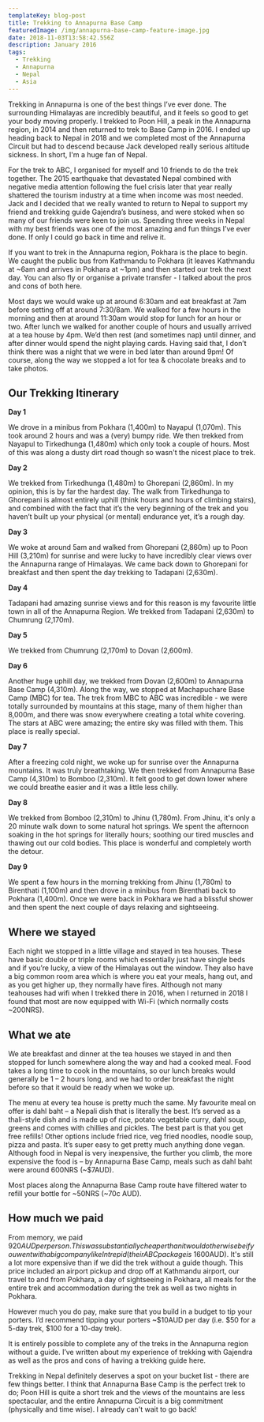 ```yaml
---
templateKey: blog-post
title: Trekking to Annapurna Base Camp
featuredImage: /img/annapurna-base-camp-feature-image.jpg
date: 2018-11-03T13:58:42.556Z
description: January 2016
tags:
  - Trekking
  - Annapurna
  - Nepal
  - Asia
---
```

Trekking in Annapurna is one of the best things I’ve ever done. The surrounding Himalayas are incredibly beautiful, and it feels so good to get your body moving properly. I trekked to Poon Hill, a peak in the Annapurna region, in 2014 and then returned to trek to Base Camp in 2016. I ended up heading back to Nepal in 2018 and we completed most of the Annapurna Circuit but had to descend because Jack developed really serious altitude sickness. In short, I'm a huge fan of Nepal.

For the trek to ABC, I organised for myself and 10 friends to do the trek together. The 2015 earthquake that devastated Nepal combined with negative media attention following the fuel crisis later that year really shattered the tourism industry at a time when income was most needed. Jack and I decided that we really wanted to return to Nepal to support my friend and trekking guide Gajendra’s business, and were stoked when so many of our friends were keen to join us. Spending three weeks in Nepal with my best friends was one of the most amazing and fun things I’ve ever done. If only I could go back in time and relive it.

If you want to trek in the Annapurna region, Pokhara is the place to begin. We caught the public bus from Kathmandu to Pokhara (it leaves Kathmandu at \~6am and arrives in Pokhara at \~1pm) and then started our trek the next day. You can also fly or organise a private transfer - I talked about the pros and cons of both here.

Most days we would wake up at around 6:30am and eat breakfast at 7am before setting off at around 7:30/8am. We walked for a few hours in the morning and then at around 11:30am would stop for lunch for an hour or two. After lunch we walked for another couple of hours and usually arrived at a tea house by 4pm. We’d then rest (and sometimes nap) until dinner, and after dinner would spend the night playing cards. Having said that, I don’t think there was a night that we were in bed later than around 9pm! Of course, along the way we stopped a lot for tea & chocolate breaks and to take photos. 

## Our Trekking Itinerary

**Day 1**

We drove in a minibus from Pokhara (1,400m) to Nayapul (1,070m). This took around 2 hours and was a (very) bumpy ride. We then trekked from Nayapul to Tirkedhunga (1,480m) which only took a couple of hours. Most of this was along a dusty dirt road though so wasn't the nicest place to trek. 

**Day 2**

We trekked from Tirkedhunga (1,480m) to Ghorepani (2,860m). In my opinion, this is by far the hardest day. The walk from Tirkedhunga to Ghorepani is almost entirely uphill (think hours and hours of climbing stairs), and combined with the fact that it’s the very beginning of the trek and you haven’t built up your physical (or mental) endurance yet, it’s a rough day.

**Day 3**

We woke at around 5am and walked from Ghorepani (2,860m) up to Poon Hill (3,210m) for sunrise and were lucky to have incredibly clear views over the Annapurna range of Himalayas. We came back down to Ghorepani for breakfast and then spent the day trekking to Tadapani (2,630m).

**Day 4**

Tadapani had amazing sunrise views and for this reason is my favourite little town in all of the Annapurna Region. We trekked from Tadapani (2,630m) to Chumrung (2,170m).

**Day 5**

We trekked from Chumrung (2,170m) to Dovan (2,600m).

**Day 6**

Another huge uphill day, we trekked from Dovan (2,600m) to Annapurna Base Camp (4,310m). Along the way, we stopped at Machapuchare Base Camp (MBC) for tea. The trek from MBC to ABC was incredible - we were totally surrounded by mountains at this stage, many of them higher than 8,000m, and there was snow everywhere creating a total white covering. The stars at ABC were amazing; the entire sky was filled with them. This place is really special.

**Day 7**

After a freezing cold night, we woke up for sunrise over the Annapurna mountains. It was truly breathtaking. We then trekked from Annapurna Base Camp (4,310m) to Bomboo (2,310m). It felt good to get down lower where we could breathe easier and it was a little less chilly.

**Day 8**

We trekked from Bomboo (2,310m) to Jhinu (1,780m). From Jhinu, it's only a 20 minute walk down to some natural hot springs. We spent the afternoon soaking in the hot springs for literally hours; soothing our tired muscles and thawing out our cold bodies. This place is wonderful and completely worth the detour.

**Day 9**

We spent a few hours in the morning trekking from Jhinu (1,780m) to Birenthati (1,100m) and then drove in a minibus from Birenthati back to Pokhara (1,400m). Once we were back in Pokhara we had a blissful shower and then spent the next couple of days relaxing and sightseeing. 

## Where we stayed

Each night we stopped in a little village and stayed in tea houses. These have basic double or triple rooms which essentially just have single beds and if you’re lucky, a view of the Himalayas out the window. They also have a big common room area which is where you eat your meals, hang out, and as you get higher up, they normally have fires. Although not many teahouses had wifi when I trekked there in 2016, when I returned in 2018 I found that most are now equipped with Wi-Fi (which normally costs ~200NRS). 

## What we ate

We ate breakfast and dinner at the tea houses we stayed in and then stopped for lunch somewhere along the way and had a cooked meal. Food takes a long time to cook in the mountains, so our lunch breaks would generally be 1 – 2 hours long, and we had to order breakfast the night before so that it would be ready when we woke up.

The menu at every  tea house is pretty much the same. My favourite meal on offer is dahl baht – a Nepali dish that is literally the best. It’s served as a thali-style dish and is made up of rice, potato vegetable curry, dahl soup, greens and comes with chillies and pickles. The best part is that you get free refills! Other options include fried rice, veg fried noodles, noodle soup, pizza and pasta. It’s super easy to get pretty much anything done vegan. Although food in Nepal is very inexpensive, the further you climb, the more expensive the food is – by Annapurna Base Camp, meals such as dahl baht were around 600NRS (~$7AUD). 

Most places along the Annapurna Base Camp route have filtered water to refill your bottle for \~50NRS (\~70c AUD). 

## How much we paid

From memory, we paid $920 AUD per person. This was substantially cheaper than it would otherwise be if you went with a big company like Intrepid (their ABC package is ~$1600AUD). It's still a lot more expensive than if we did the trek without a guide though. This price included an airport pickup and drop off at Kathmandu airport, our travel to and from Pokhara, a day of sightseeing in Pokhara, all meals for the entire trek and accommodation during the trek as well as two nights in Pokhara. 

However much you do pay, make sure that you build in a budget to tip your porters. I’d recommend tipping your porters ~$10AUD per day (i.e. $50 for a 5-day trek, $100 for a 10-day trek). 

It is entirely possible to complete any of the treks in the Annapurna region without a guide. I’ve written about my experience of trekking with Gajendra as well as the pros and cons of having a trekking guide here.

Trekking in Nepal definitely deserves a spot on your bucket list - there are few things better. I think that Annapurna Base Camp is the perfect trek to do; Poon Hill is quite a short trek and the views of the mountains are less spectacular, and the entire Annapurna Circuit is a big commitment (physically and time wise). I already can't wait to go back!
